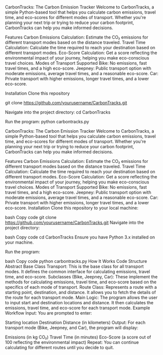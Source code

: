 CarbonTracks: The Carbon Emission Tracker
Welcome to CarbonTracks, a simple Python-based tool that helps you calculate carbon emissions, travel time, and eco-scores for different modes of transport. Whether you're planning your next trip or trying to reduce your carbon footprint, CarbonTracks can help you make informed decisions.

Features
Carbon Emissions Calculation: Estimate the CO₂ emissions for different transport modes based on the distance traveled.
Travel Time Calculation: Calculate the time required to reach your destination based on different transport modes.
Eco-Score Calculation: Get a score reflecting the environmental impact of your journey, helping you make eco-conscious travel choices.
Modes of Transport Supported
Bike: No emissions, fast travel times, and a high eco-score.
Jeepney: Public transport option with moderate emissions, average travel times, and a reasonable eco-score.
Car: Private transport with higher emissions, longer travel times, and a lower eco-score.

Installation
Clone this repository 

git clone https://github.com/yourusername/CarbonTracks.git

Navigate into the project directory:
cd CarbonTracks


Run the program:
python carbontracks.py


CarbonTracks: The Carbon Emission Tracker
Welcome to CarbonTracks, a simple Python-based tool that helps you calculate carbon emissions, travel time, and eco-scores for different modes of transport. Whether you're planning your next trip or trying to reduce your carbon footprint, CarbonTracks can help you make informed decisions.

Features
Carbon Emissions Calculation: Estimate the CO₂ emissions for different transport modes based on the distance traveled.
Travel Time Calculation: Calculate the time required to reach your destination based on different transport modes.
Eco-Score Calculation: Get a score reflecting the environmental impact of your journey, helping you make eco-conscious travel choices.
Modes of Transport Supported
Bike: No emissions, fast travel times, and a high eco-score.
Jeepney: Public transport option with moderate emissions, average travel times, and a reasonable eco-score.
Car: Private transport with higher emissions, longer travel times, and a lower eco-score.
Installation
Clone this repository to your local machine:

bash
Copy code
git clone https://github.com/yourusername/CarbonTracks.git
Navigate into the project directory:

bash
Copy code
cd CarbonTracks
Ensure you have Python 3.x installed on your machine.

Run the program:

bash
Copy code
python carbontracks.py
How It Works
Code Structure
Abstract Base Class Transport: This is the base class for all transport modes. It defines the common interface for calculating emissions, travel time, and eco-score.
Subclasses (Bike, Jeepney, Car): These implement the methods for calculating emissions, travel time, and eco-score based on the specifics of each mode of transport.
Route Class: Represents a route with a starting point, destination, and distance. It allows you to fetch the details of the route for each transport mode.
Main Logic: The program allows the user to input start and destination locations and distance. It then calculates the emissions, travel time, and eco-score for each transport mode.
Example Workflow
Input: You are prompted to enter:

Starting location
Destination
Distance (in kilometers)
Output: For each transport mode (Bike, Jeepney, and Car), the program will display:

Emissions (in kg CO₂)
Travel Time (in minutes)
Eco-Score (a score out of 100 reflecting the environmental impact)
Repeat: You can continue calculating for different routes until you decide to quit.
